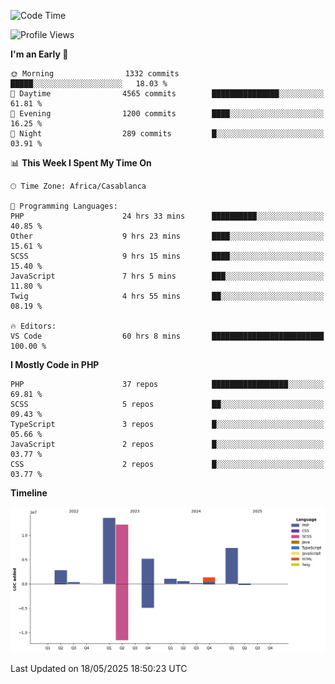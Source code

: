 <!--START_SECTION:waka-->
![Code Time](http://img.shields.io/badge/Code%20Time-6%2C004%20hrs%2040%20mins-blue)

![Profile Views](http://img.shields.io/badge/Profile%20Views-0-blue)

**I'm an Early 🐤** 

```text
🌞 Morning                1332 commits        █████░░░░░░░░░░░░░░░░░░░░   18.03 % 
🌆 Daytime                4565 commits        ███████████████░░░░░░░░░░   61.81 % 
🌃 Evening                1200 commits        ████░░░░░░░░░░░░░░░░░░░░░   16.25 % 
🌙 Night                  289 commits         █░░░░░░░░░░░░░░░░░░░░░░░░   03.91 % 
```


📊 **This Week I Spent My Time On** 

```text
🕑︎ Time Zone: Africa/Casablanca

💬 Programming Languages: 
PHP                      24 hrs 33 mins      ██████████░░░░░░░░░░░░░░░   40.85 % 
Other                    9 hrs 23 mins       ████░░░░░░░░░░░░░░░░░░░░░   15.61 % 
SCSS                     9 hrs 15 mins       ████░░░░░░░░░░░░░░░░░░░░░   15.40 % 
JavaScript               7 hrs 5 mins        ███░░░░░░░░░░░░░░░░░░░░░░   11.80 % 
Twig                     4 hrs 55 mins       ██░░░░░░░░░░░░░░░░░░░░░░░   08.19 % 

🔥 Editors: 
VS Code                  60 hrs 8 mins       █████████████████████████   100.00 % 
```

**I Mostly Code in PHP** 

```text
PHP                      37 repos            █████████████████░░░░░░░░   69.81 % 
SCSS                     5 repos             ██░░░░░░░░░░░░░░░░░░░░░░░   09.43 % 
TypeScript               3 repos             █░░░░░░░░░░░░░░░░░░░░░░░░   05.66 % 
JavaScript               2 repos             █░░░░░░░░░░░░░░░░░░░░░░░░   03.77 % 
CSS                      2 repos             █░░░░░░░░░░░░░░░░░░░░░░░░   03.77 % 
```



**Timeline**

![Lines of Code chart](https://raw.githubusercontent.com/tahar-elgunaoui/tahar-elgunaoui/main/assets/bar_graph.png)


 Last Updated on 18/05/2025 18:50:23 UTC
<!--END_SECTION:waka-->
